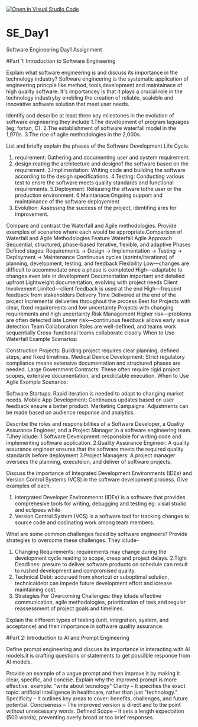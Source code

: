 [![Open in Visual Studio Code](https://classroom.github.com/assets/open-in-vscode-2e0aaae1b6195c2367325f4f02e2d04e9abb55f0b24a779b69b11b9e10269abc.svg)](https://classroom.github.com/online_ide?assignment_repo_id=18386386&assignment_repo_type=AssignmentRepo)
# SE_Day1
Software Engineering Day1 Assignment

#Part 1: Introduction to Software Engineering

Explain what software engineering is and discuss its importance in the technology industry?
Software engineering is the systematic application of engineering princple like method, tools,development and maintainace of high quality software. It's importancey is that it plays a crucial role in the technology industryby enebling the creation of reliable, scaleble and innovative software solution that meet user needs.


Identify and describe at least three key milestones in the evolution of software engineering.they include
1.The development of program laguages (eg: fortan, C).
2.The establishment of software waterfall model in the 
  1,970s.
3.The rise of agile methodologies in the 2,000s.


List and briefly explain the phases of the Software Development Life Cycle.

1. requirement: Gathering and documenting user and system requirement.
2. design:reating the architecture and designof the software based on the requirement.
3.Implimentation: Writing code and building the software according to the design specifications.
4.Testing: Conducting various test to ensre the software meets quality standards and functional requirements.
5.Deployment: Releasing the sftware tothe user or the production environment.
6.Maintanace:Ongoing support and maintainance of the software deployement
7. Evolution: Assessing the success of the project, identifing ares for improvement.
   

    


Compare and contrast the Waterfall and Agile methodologies. Provide examples of scenarios where each would be appropriate.Comparison of Waterfall and Agile Methodologies
Feature	Waterfall	Agile
Approach	Sequential, structured, phase-based	Iterative, flexible, and adaptive
Phases	Defined stages: Requirements → Design → Implementation → Testing → Deployment → Maintenance	Continuous cycles (sprints/iterations) of planning, development, testing, and feedback
Flexibility	Low—changes are difficult to accommodate once a phase is completed	High—adaptable to changes even late in development
Documentation important and detailed upfront	Lightweight documentation, evolving with project needs
Client Involvement	Limited—client feedback is used at the end	High—frequent feedback from stakeholders
Delivery Time	Delivered at the end of the project	Incremental deliveries throughout the process
Best for	Projects with clear, fixed requirements and low uncertainty	Projects with changing requirements and high uncertainty
Risk Management	Higher risk—problems are often detected late	Lower risk—continuous feedback allows early issue detection
Team Collaboration	Roles are well-defined, and teams work sequentially	Cross-functional teams collaborate closely
When to Use Waterfall
Example Scenarios:

Construction Projects: Building project requires clear planning, defined steps, and fixed timelines.
Medical Device Development: Strict regulatory compliance means extensive documentation and structured phases are needed.
Large Government Contracts: These often require rigid project scopes, extensive documentation, and predictable execution.
When to Use Agile
Example Scenarios:

Software Startups: Rapid iteration is needed to adapt to changing market needs.
Mobile App Development: Continuous updates based on user feedback ensure a better product.
Marketing Campaigns: Adjustments can be made based on audience response and analytics.


Describe the roles and responsibilities of a Software Developer, a Quality Assurance Engineer, and a Project Manager in a software engineering team. TJhey iclude:
1.Software Development: responsible for writing code and implementing software application.
2.Quality Assurance Engineer: A quality assurance engineer ensures that the software meets the required quality standards before deployment
3.Project Managers: A project manager oversees the planning, executeion, and deliver of software projects.


Discuss the importance of Integrated Development Environments (IDEs) and Version Control Systems (VCS) in the software development process. Give examples of each.
1. intergrated Developer Environmennt (IDEs) is a software that provides comprehesive tools for writing, debugging and testing eg: visial studio and eclipees while
2. Version Control System (VCS) is a software tool for tracking changes to source code and codinating work among team members.

What are some common challenges faced by software engineers? Provide strategies to overcome these challenges. They iclude-
1. Changing Requirements: requirements may  change during the development cycle reading to scope, creep and project delays.
2.Tight Deadlines: presure to deliver software products on schedule can result to rushed development and compromised quality.
3. Technical Debt: accurued from shortcut or suboptimal solution, technicaldebt can impede future development effort and icrease maintaining cost.
4. Strategies For Overcoming  Challenges: they iclude effective communication, agile methodologies, prioritization of task,and regular reassessment of project goals and timelines. 

Explain the different types of testing (unit, integration, system, and acceptance) and their importance in software quality assurance.


#Part 2: Introduction to AI and Prompt Engineering


Define prompt engineering and discuss its importance in interacting with AI models.it is crafting questions or statements to get possilble responce from AI models.



Provide an example of a vague prompt and then improve it by making it clear, specific, and concise. Explain why the improved prompt is more effective. 
example: "write about tecnology"
Clarity – It specifies the exact topic: artificial intelligence in healthcare, rather than just "technology."
Specificity – It outlines key areas to cover: benefits, challenges, and future potential.
Conciseness – The improved version is direct and to the point without unnecessary words.
Defined Scope – It sets a length expectation (500 words), preventing overly broad or too brief responses.



